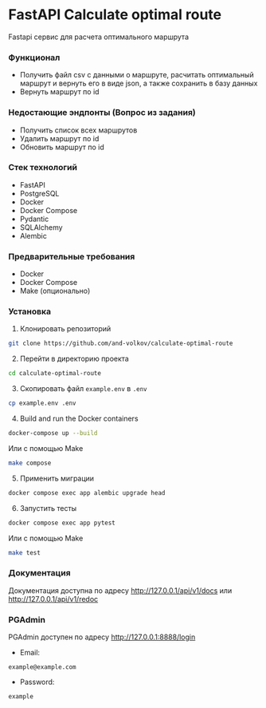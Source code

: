 # FastAPI Calculate optimal route

Fastapi сервис для расчета оптимального маршрута

### Функционал

- Получить файл csv с данными о маршруте, расчитать оптимальный маршрут и вернуть его в виде json, а также сохранить в базу данных
- Вернуть маршрут по id

### Недостающие эндпонты (Вопрос из задания)

- Получить список всех маршрутов
- Удалить маршрут по id
- Обновить маршрут по id

### Стек технологий

- FastAPI
- PostgreSQL
- Docker
- Docker Compose
- Pydantic
- SQLAlchemy
- Alembic

### Предварительные требования

- Docker
- Docker Compose
- Make (опционально)

### Установка

1. Клонировать репозиторий

```bash
git clone https://github.com/and-volkov/calculate-optimal-route
```

2. Перейти в директорию проекта

```bash
cd calculate-optimal-route
```

3. Скопировать файл `example.env` в `.env`

```bash
cp example.env .env
```

4. Build and run the Docker containers

```bash
docker-compose up --build
```

Или с помощью Make

```bash
make compose
```

5. Применить миграции

```bash
docker compose exec app alembic upgrade head
```

6. Запустить тесты

```bash
docker compose exec app pytest
```

Или с помощью Make

```bash
make test
```

### Документация

Документация доступна по адресу http://127.0.0.1/api/v1/docs или http://127.0.0.1/api/v1/redoc

### PGAdmin

PGAdmin доступен по адресу http://127.0.0.1:8888/login

- Email:

```
example@example.com
```

- Password:

```
example
```

